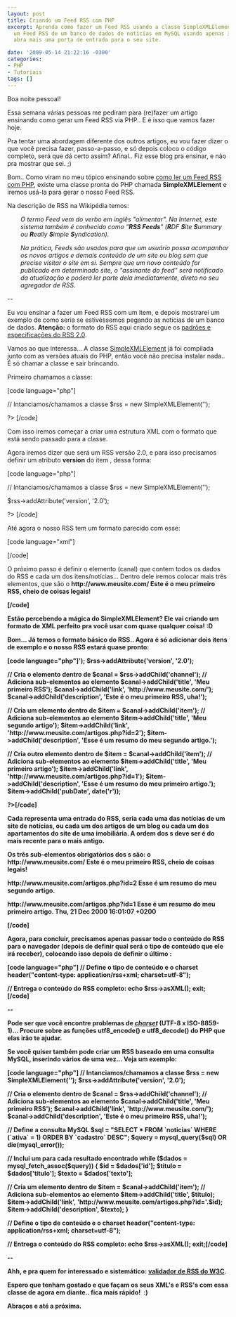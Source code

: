 ```yaml
---
layout: post
title: Criando um Feed RSS com PHP
excerpt: Aprenda como fazer um Feed RSS usando a classe SimpleXMLElement do PHP. Crie
  um Feed RSS de um banco de dados de notícias em MySQL usando apenas 35 linhas e
  abra mais uma porta de entrada para o seu site.

date: '2009-05-14 21:22:16 -0300'
categories:
- PHP
- Tutoriais
tags: []
---
```

<p>Boa noite pessoal!</p>
<p>Essa semana várias pessoas me pediram para (re)fazer um artigo ensinando como gerar um Feed RSS via PHP.. E é isso que vamos fazer hoje.</p>
<p>Pra tentar uma abordagem diferente dos outros artigos, eu vou fazer dizer o que você precisa fazer, passo-a-passo, e só depois coloco o código completo, será que dá certo assim? Afinal.. Fiz esse blog pra ensinar, e não pra mostrar que sei. ;)</p>
<p>Bom.. Como viram no meu tópico ensinando sobre <a title="Lendo um Feed RSS com PHP" href="http://blog.thiagobelem.net/php/lendo-um-feed-rss-com-php/" target="_blank">como ler um Feed RSS com PHP</a>, existe uma classe pronta do PHP chamada <strong>SimpleXMLElement</strong> e iremos usá-la para gerar o nosso Feed RSS.</p>
<p>Na descrição de RSS na Wikipédia temos:</p>
<p style="padding-left: 30px;"><em>O termo Feed vem do verbo em inglês "alimentar". Na Internet, este sistema também é conhecido como "<strong>RSS Feeds</strong>" (<strong>R</strong>DF <strong>S</strong>ite <strong>S</strong>ummary ou <strong>R</strong>eally <strong>S</strong>imple <strong>S</strong>yndication).</em></p>
<p style="padding-left: 30px;"><em>Na prática, Feeds são usados para que um usuário possa acompanhar os novos artigos e demais conteúdo de um site ou blog sem que precise visitar o site em si. Sempre que um novo conteúdo for publicado em determinado site, o "assinante do feed" será notificado da atualização e poderá ler parte dela imediatamente, direto no seu agregador de RSS.</em></p>
<p>--</p>
<p>Eu vou ensinar a fazer um Feed RSS com um item, e depois mostrarei um exemplo de como seria se estivéssemos pegando as notícias de um banco de dados. <strong>Atenção:</strong> o formato do RSS aqui criado segue os <a href="http://cyber.law.harvard.edu/rss/rss.html" target="_blank">padrões e especificações do RSS 2.0</a>.</p>
<p>Vamos ao que interessa... A classe <a href="http://www.php.net/manual/pt_BR/book.simplexml.php" target="_blank">SimpleXMLElement</a> já foi compilada junto com as versões atuais do PHP, então você não precisa instalar nada.. É só chamar a classe e sair brincando.</p>
<p>Primeiro chamamos a classe:</p>
<p>[code language="php"]
<?php</p>
<p>// Intanciamos/chamamos a classe
$rss = new SimpleXMLElement('<?xml version="1.0" encoding="UTF-8"?><rss></rss>');</p>
<p>?>
[/code]</p>
<p>Com isso iremos começar a criar uma estrutura XML com o formato que está sendo passado para a classe.</p>
<p>Agora iremos dizer que será um RSS versão 2.0, e para isso precisamos definir um atributo <strong>version</strong> do item <rss>, dessa forma:</p>
<p>[code language="php"]
<?php</p>
<p>// Intanciamos/chamamos a classe
$rss = new SimpleXMLElement('<?xml version="1.0" encoding="UTF-8"?><rss></rss>');</p>
<p>$rss->addAttribute('version', '2.0');</p>
<p>?>
[/code]</p>
<p>Até agora o nosso RSS tem um formato parecido com esse:</p>
<p>[code language="xml"]
<?xml version="1.0" encoding="UTF-8"?>
<rss version="2.0"></p>
<p></rss>
[/code]</p>
<p>O próximo passo é definir o elemento <strong><channel></strong> (canal) que contem todos os dados do RSS e cada um dos itens/notícias... Dentro dele iremos colocar mais três elementos, que são o <strong><title></strong> (titulo do RSS), o <strong><link></strong> (do site ao qual o RSS pertence) e a <strong><description></strong> (descrição do conteúdo RSS):</p>
<p>[code language="php"]<?php
// Intanciamos/chamamos a classe
$rss = new SimpleXMLElement('<?xml version="1.0" encoding="UTF-8"?><rss></rss>');
$rss->addAttribute('version', '2.0');</p>
<p>// Cria o elemento <channel> dentro de <rss>
$canal = $rss->addChild('channel');
// Adiciona sub-elementos ao elemento <channel>
$canal->addChild('title', 'Meu primeiro RSS');
$canal->addChild('link', 'http://www.meusite.com/');
$canal->addChild('description', 'Este é o meu primeiro RSS, uha!');</p>
<p>?>[/code]</p>
<p>Existem outros sub-elementos de channel, mas são todos opcionais... Veja a lista completa deles <a href="http://cyber.law.harvard.edu/rss/rss.html#optionalChannelElements" target="_blank">aqui</a>.</p>
<p>E com isso, o nosso RSS ficará com um formato assim:</p>
<p>[code language="xml"]<?xml version="1.0" encoding="UTF-8"?>
<rss version="2.0">
<channel>
<title>Meu primeiro RSS</title>
<link>http://www.meusite.com/</link>
<description>Este é o meu primeiro RSS, cheio de coisas legais!</description></p>
<p></channel>
</rss>[/code]</p>
<p>Estão percebendo a mágica do SimpleXMLElement? Ele vai criando um formato de XML perfeito pra você usar com quase qualquer coisa! :D</p>
<p>Bom... Já temos o formato básico do RSS.. Agora é só adicionar dois itens de exemplo e o nosso RSS estará quase pronto:</p>
<p>[code language="php"]<?php
// Intanciamos/chamamos a classe
$rss = new SimpleXMLElement('<?xml version="1.0" encoding="UTF-8"?><rss></rss>');
$rss->addAttribute('version', '2.0');</p>
<p>// Cria o elemento <channel> dentro de <rss>
$canal = $rss->addChild('channel');
// Adiciona sub-elementos ao elemento <channel>
$canal->addChild('title', 'Meu primeiro RSS');
$canal->addChild('link', 'http://www.meusite.com/');
$canal->addChild('description', 'Este é o meu primeiro RSS, uha!');</p>
<p>// Cria um elemento <item> dentro de <channel>
$item = $canal->addChild('item');
// Adiciona sub-elementos ao elemento <item>
$item->addChild('title', 'Meu segundo artigo');
$item->addChild('link', 'http://www.meusite.com/artigos.php?id=2');
$item->addChild('description', 'Esse é um resumo do meu segundo artigo.');</p>
<p>// Cria outro elemento <item> dentro de <channel>
$item = $canal->addChild('item');
// Adiciona sub-elementos ao elemento <item>
$item->addChild('title', 'Meu primeiro artigo');
$item->addChild('link', 'http://www.meusite.com/artigos.php?id=1');
$item->addChild('description', 'Esse é um resumo do meu primeiro artigo.');
$item->addChild('pubDate', date('r'));</p>
<p>?>[/code]</p>
<p>Cada <strong><item></strong> representa uma entrada do RSS, seria cada uma das notícias de um site de notícias, ou cada um dos artigos de um blog ou cada um dos apartamentos do site de uma imobiliária. A ordem dos <strong><item>s</strong> deve ser é do mais recente para o mais antigo.</p>
<p>Os três sub-elementos obrigatórios dos <strong><item>s</strong> são: o <strong><title></strong>, o <strong><link></strong>e o <strong><description></strong>... Existem vários outros sub-elemtos (<a href="http://cyber.law.harvard.edu/rss/rss.html#hrelementsOfLtitemgt" target="_blank">lista</a>), um exemplo comum é o <strong><pubDate></strong> (coloquei ele no 2º item) que representa a data de publicação do <item> em questão, e segue o formato <strong>RFC 733</strong>, por exemplo: <em>Thu, 21 Dec 2000 16:01:07 +0200</em>. Esse formato pode ser obtido pelo parâmetro <span style="color: #0000ff;"><strong>r</strong></span> passado para a função date() do PHP.</p>
<p>Depois de inserir os dois itens o formato do nosso RSS está concluído, ficando assim:</p>
<p>[code language="xml"]<?xml version="1.0" encoding="UTF-8"?>
<rss version="2.0">
<channel>
<title>Meu primeiro RSS</title>
<link>http://www.meusite.com/</link>
<description>Este é o meu primeiro RSS, cheio de coisas legais!</description></p>
<p><item>
<title>Meu segundo artigo</title>
<link>http://www.meusite.com/artigos.php?id=2</link>
<description>Esse é um resumo do meu segundo artigo.</description>
</item></p>
<p><item>
<title>Meu primeiro artigo</title>
<link>http://www.meusite.com/artigos.php?id=1</link>
<description>Esse é um resumo do meu primeiro artigo.</description>
<pubDate>Thu, 21 Dec 2000 16:01:07 +0200</pubDate>
</item></p>
<p></channel>
</rss>[/code]</p>
<p>Agora, para concluir, precisamos apenas passar todo o conteúdo do RSS para o navegador (depois de definir qual será o tipo de conteúdo que ele irá receber), colocando isso depois de definir o <strong>último <item></strong>:</p>
<p>[code language="php"]
// Define o tipo de conteúdo e o charset
header("content-type: application/rss+xml; charset=utf-8");</p>
<p>// Entrega o conteúdo do RSS completo:
echo $rss->asXML();
exit;
[/code]</p>
<p>--</p>
<p>Pode ser que você encontre problemas de <acronym title="Tipo de codificação"><em>charset</em></acronym> (UTF-8 x ISO-8859-1)... Procure sobre as funções <strong>utf8_encode()</strong> e <strong>utf8_decode()</strong> do PHP que elas irão te ajudar.</p>
<p>Se você quiser também pode criar um RSS baseado em uma consulta MySQL, inserindo vários <items> de uma vez... Veja um exemplo:</p>
<p>[code language="php"]
// Intanciamos/chamamos a classe
$rss = new SimpleXMLElement('<?xml version="1.0" encoding="UTF-8"?><rss></rss>');
$rss->addAttribute('version', '2.0');</p>
<p>// Cria o elemento <channel> dentro de <rss>
$canal = $rss->addChild('channel');
// Adiciona sub-elementos ao elemento <channel>
$canal->addChild('title', 'Meu primeiro RSS');
$canal->addChild('link', 'http://www.meusite.com/');
$canal->addChild('description', 'Este é o meu primeiro RSS, uha!');</p>
<p>// Define a consulta MySQL
$sql = "SELECT * FROM `noticias` WHERE (`ativa` = 1) ORDER BY `cadastro` DESC";
$query = mysql_query($sql) OR die(mysql_error());</p>
<p>// Inclui um <item> para cada resultado encontrado
while ($dados = mysql_fetch_assoc($query)) {
$id = $dados['id'];
$titulo = $dados['titulo'];
$texto = $dados['texto'];</p>
<p>// Cria um elemento <item> dentro de <channel>
$item = $canal->addChild('item');
// Adiciona sub-elementos ao elemento <item>
$item->addChild('title', $titulo);
$item->addChild('link', 'http://www.meusite.com/artigos.php?id='.$id);
$item->addChild('description', $texto);
}</p>
<p>// Define o tipo de conteúdo e o charset
header("content-type: application/rss+xml; charset=utf-8");</p>
<p>// Entrega o conteúdo do RSS completo:
echo $rss->asXML();
exit;[/code]</p>
<p>--</p>
<p><img style="margin: 0px; float: right;" src="http://validator.w3.org/feed/images/valid-rss.png" alt="" />Ahh, e pra quem for interessado e sistemático: <a href="http://validator.w3.org/feed/" target="_blank">validador de RSS do W3C</a>.</p>
<p>Espero que tenham gostado e que façam os seus XML's e RSS's com essa classe de agora em diante.. fica mais rápido!  :)</p>
<p>Abraços e até a próxima.</p>
